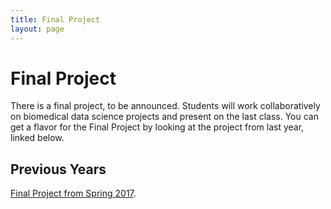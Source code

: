 ```yaml
---
title: Final Project
layout: page
---
```


# Final Project

There is a final project, to be announced. Students will work collaboratively on biomedical data science projects and present on the last class. You can get a flavor for the Final Project by looking at the project from last year, linked below.

## Previous Years

[Final Project from Spring 2017](http://cbb752b17.gersteinlab.org/final).
 
